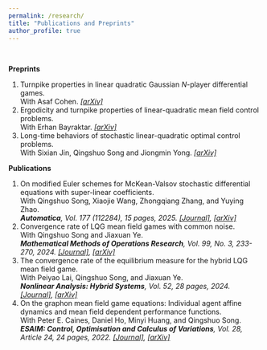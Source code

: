 ```yaml
---
permalink: /research/
title: "Publications and Preprints"
author_profile: true
---
```

<br>

**Preprints**
1. Turnpike properties in linear quadratic Gaussian $N$-player differential games.  
   With Asaf Cohen.
   *[[arXiv]](https://arxiv.org/pdf/2507.11632v1)*
1. Ergodicity and turnpike properties of linear-quadratic mean field control problems.  
   With Erhan Bayraktar.
   *[[arXiv]](https://arxiv.org/pdf/2502.08935)*
1. Long-time behaviors of stochastic linear-quadratic optimal control problems.  
   With Sixian Jin, Qingshuo Song and Jiongmin Yong.
   *[[arXiv]](https://arxiv.org/pdf/2409.11633)*  

**Publications**
1. On modified Euler schemes for McKean-Valsov stochastic differential equations with super-linear coefficients.  
   With Qingshuo Song, Xiaojie Wang, Zhongqiang Zhang, and Yuying Zhao.  
   ***Automatica**, Vol. 177 (112284), 15 pages, 2025. [[Journal]](https://www.sciencedirect.com/science/article/pii/S0005109825001761), [[arXiv]](https://arxiv.org/pdf/2502.05057)*
1. Convergence rate of LQG mean field games with common noise.  
   With Qingshuo Song and Jiaxuan Ye.   
   ***Mathematical Methods of Operations Research**, Vol. 99, No. 3, 233-270, 2024. [[Journal]](https://link.springer.com/article/10.1007/s00186-024-00863-2), [[arXiv]](https://arxiv.org/pdf/2307.00695)*
1. The convergence rate of the equilibrium measure for the hybrid LQG mean field game.  
   With Peiyao Lai, Qingshuo Song, and Jiaxuan Ye.  
   ***Nonlinear Analysis: Hybrid Systems**, Vol. 52, 28 pages, 2024. [[Journal]](https://www.sciencedirect.com/science/article/pii/S1751570X23001255?dgcid=coauthor), [[arXiv]](https://arxiv.org/pdf/2106.04762)*
1. On the graphon mean field game equations: Individual agent affine dynamics and mean field dependent performance functions.  
   With Peter E. Caines, Daniel Ho, Minyi Huang, and Qingshuo Song.  
   ***ESAIM: Control, Optimisation and Calculus of Variations**, Vol. 28, Article 24, 24 pages, 2022. [[Journal]](https://www.esaim-cocv.org/articles/cocv/abs/2022/01/cocv210017/cocv210017.html), [[arXiv]](https://arxiv.org/pdf/2009.12144)*
